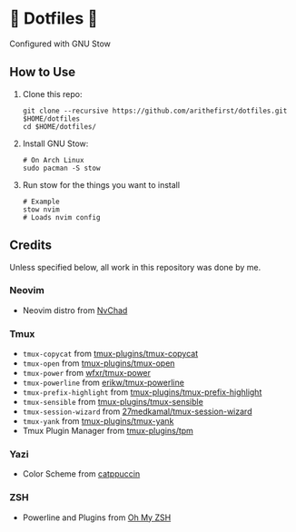 # 🦄 Dotfiles 🦄
Configured with GNU Stow

## How to Use
1. Clone this repo:

    ```shell
    git clone --recursive https://github.com/arithefirst/dotfiles.git $HOME/dotfiles
    cd $HOME/dotfiles/
    ```
2. Install GNU Stow:

    ```shell
    # On Arch Linux
    sudo pacman -S stow
    ```
3. Run stow for the things you want to install
   ```shell
   # Example
   stow nvim
   # Loads nvim config
   ```

## Credits

Unless specified below, all work in this repository was done by me.

### Neovim
- Neovim distro from [NvChad](https://nvchad.com/)

### Tmux
- `tmux-copycat` from [tmux-plugins/tmux-copycat](https://github.com/tmux-plugins/tmux-copycat)
- `tmux-open` from [tmux-plugins/tmux-open](https://github.com/tmux-plugins/tmux-open)
- `tmux-power` from [wfxr/tmux-power](https://github.com/wfxr/tmux-power)
- `tmux-powerline` from [erikw/tmux-powerline](https://github.com/erikw/tmux-powerline)
- `tmux-prefix-highlight` from [tmux-plugins/tmux-prefix-highlight](https://github.com/tmux-plugins/tmux-prefix-highlight)
- `tmux-sensible` from [tmux-plugins/tmux-sensible](https://github.com/tmux-plugins/tmux-sensible)
- `tmux-session-wizard` from [27medkamal/tmux-session-wizard](https://github.com/27medkamal/tmux-session-wizard)
- `tmux-yank` from [tmux-plugins/tmux-yank](https://github.com/tmux-plugins/tmux-yank)
- Tmux Plugin Manager from [tmux-plugins/tpm](https://github.com/tmux-plugins/tpm)

### Yazi
- Color Scheme from [catppuccin](https://github.com/catppuccin/yazi)

### ZSH
- Powerline and Plugins from [Oh My ZSH](https://ohmyz.sh/)
